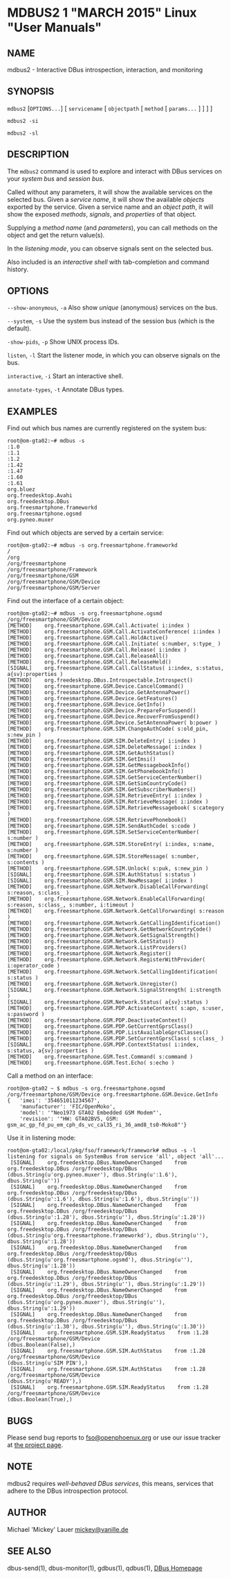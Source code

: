 MDBUS2 1 "MARCH 2015" Linux "User Manuals"
==========================================

NAME
----

mdbus2 - Interactive DBus introspection, interaction, and monitoring

SYNOPSIS
--------

`mdbus2` [`OPTIONS...`] [ `servicename` [ `objectpath` [ `method` [ `params...` ] ] ] ]

`mdbus2 -si`

`mdbus2 -sl`

DESCRIPTION
-----------

The `mdbus2` command is used to explore and interact with DBus
services on your *system bus* and *session bus*.

Called without
any parameters, it will show the available services on the
selected bus. Given a *service name*, it will show the available
*objects* exported by the service. Given a service name and an
*object path*, it will show the exposed *methods*, *signals*, and
*properties* of that object.

Supplying a *method name* (and *parameters*), you can call methods on the object and get the return value(s).

In the *listening mode*, you can observe signals sent on the selected bus.

Also included is an *interactive shell* with tab-completion and command history.

OPTIONS
-------

`--show-anonymous`, `-a`
  Also show *unique* (anonymous) services on the bus.    

`--system`, `-s`
  Use the system bus instead of the session bus (which is the default).

`-show-pids`, `-p`
  Show UNIX process IDs.

`listen`, `-l`
  Start the listener mode, in which you can observe signals on the bus.

`interactive`, `-i`
  Start an interactive shell.
  
`annotate-types`, `-t`
  Annotate DBus types.

EXAMPLES
-----------
Find out which bus names are currently registered on the system bus:

	root@om-gta02:~# mdbus -s
	:1.0
	:1.1
	:1.2
	:1.42
	:1.47
	:1.60
	:1.61
	org.bluez
	org.freedesktop.Avahi
	org.freedesktop.DBus
	org.freesmartphone.frameworkd
	org.freesmartphone.ogsmd
	org.pyneo.muxer

Find out which objects are served by a certain service:

	root@om-gta02:~# mdbus -s org.freesmartphone.frameworkd
	/
	/org
	/org/freesmartphone
	/org/freesmartphone/Framework
	/org/freesmartphone/GSM
	/org/freesmartphone/GSM/Device
	/org/freesmartphone/GSM/Server
	
Find out the interface of a certain object:

	root@om-gta02:~# mdbus -s org.freesmartphone.ogsmd /org/freesmartphone/GSM/Device
	[METHOD]    org.freesmartphone.GSM.Call.Activate( i:index )
	[METHOD]    org.freesmartphone.GSM.Call.ActivateConference( i:index )
	[METHOD]    org.freesmartphone.GSM.Call.HoldActive()
	[METHOD]    org.freesmartphone.GSM.Call.Initiate( s:number, s:type_ )
	[METHOD]    org.freesmartphone.GSM.Call.Release( i:index )
	[METHOD]    org.freesmartphone.GSM.Call.ReleaseAll()
	[METHOD]    org.freesmartphone.GSM.Call.ReleaseHeld()
	[SIGNAL]    org.freesmartphone.GSM.Call.CallStatus( i:index, s:status, a{sv}:properties )
	[METHOD]    org.freedesktop.DBus.Introspectable.Introspect()
	[METHOD]    org.freesmartphone.GSM.Device.CancelCommand()
	[METHOD]    org.freesmartphone.GSM.Device.GetAntennaPower()
	[METHOD]    org.freesmartphone.GSM.Device.GetFeatures()
	[METHOD]    org.freesmartphone.GSM.Device.GetInfo()
	[METHOD]    org.freesmartphone.GSM.Device.PrepareForSuspend()
	[METHOD]    org.freesmartphone.GSM.Device.RecoverFromSuspend()
	[METHOD]    org.freesmartphone.GSM.Device.SetAntennaPower( b:power )
	[METHOD]    org.freesmartphone.GSM.SIM.ChangeAuthCode( s:old_pin, s:new_pin )
	[METHOD]    org.freesmartphone.GSM.SIM.DeleteEntry( i:index )
	[METHOD]    org.freesmartphone.GSM.SIM.DeleteMessage( i:index )
	[METHOD]    org.freesmartphone.GSM.SIM.GetAuthStatus()
	[METHOD]    org.freesmartphone.GSM.SIM.GetImsi()
	[METHOD]    org.freesmartphone.GSM.SIM.GetMessagebookInfo()
	[METHOD]    org.freesmartphone.GSM.SIM.GetPhonebookInfo()
	[METHOD]    org.freesmartphone.GSM.SIM.GetServiceCenterNumber()
	[METHOD]    org.freesmartphone.GSM.SIM.GetSimCountryCode()
	[METHOD]    org.freesmartphone.GSM.SIM.GetSubscriberNumbers()
	[METHOD]    org.freesmartphone.GSM.SIM.RetrieveEntry( i:index )
	[METHOD]    org.freesmartphone.GSM.SIM.RetrieveMessage( i:index )
	[METHOD]    org.freesmartphone.GSM.SIM.RetrieveMessagebook( s:category )
	[METHOD]    org.freesmartphone.GSM.SIM.RetrievePhonebook()
	[METHOD]    org.freesmartphone.GSM.SIM.SendAuthCode( s:code )
	[METHOD]    org.freesmartphone.GSM.SIM.SetServiceCenterNumber( s:number )
	[METHOD]    org.freesmartphone.GSM.SIM.StoreEntry( i:index, s:name, s:number )
	[METHOD]    org.freesmartphone.GSM.SIM.StoreMessage( s:number, s:contents )
	[METHOD]    org.freesmartphone.GSM.SIM.Unlock( s:puk, s:new_pin )
	[SIGNAL]    org.freesmartphone.GSM.SIM.AuthStatus( s:status )
	[SIGNAL]    org.freesmartphone.GSM.SIM.NewMessage( i:index )
	[METHOD]    org.freesmartphone.GSM.Network.DisableCallForwarding( s:reason, s:class_ )
	[METHOD]    org.freesmartphone.GSM.Network.EnableCallForwarding( s:reason, s:class_, s:number, i:timeout )
	[METHOD]    org.freesmartphone.GSM.Network.GetCallForwarding( s:reason )
	[METHOD]    org.freesmartphone.GSM.Network.GetCallingIdentification()
	[METHOD]    org.freesmartphone.GSM.Network.GetNetworkCountryCode()
	[METHOD]    org.freesmartphone.GSM.Network.GetSignalStrength()
	[METHOD]    org.freesmartphone.GSM.Network.GetStatus()
	[METHOD]    org.freesmartphone.GSM.Network.ListProviders()
	[METHOD]    org.freesmartphone.GSM.Network.Register()
	[METHOD]    org.freesmartphone.GSM.Network.RegisterWithProvider( i:operator_code )
	[METHOD]    org.freesmartphone.GSM.Network.SetCallingIdentification( s:status )
	[METHOD]    org.freesmartphone.GSM.Network.Unregister()
	[SIGNAL]    org.freesmartphone.GSM.Network.SignalStrength( i:strength )
	[SIGNAL]    org.freesmartphone.GSM.Network.Status( a{sv}:status )
	[METHOD]    org.freesmartphone.GSM.PDP.ActivateContext( s:apn, s:user, s:password )
	[METHOD]    org.freesmartphone.GSM.PDP.DeactivateContext()
	[METHOD]    org.freesmartphone.GSM.PDP.GetCurrentGprsClass()
	[METHOD]    org.freesmartphone.GSM.PDP.ListAvailableGprsClasses()
	[METHOD]    org.freesmartphone.GSM.PDP.SetCurrentGprsClass( s:class_ )
	[SIGNAL]    org.freesmartphone.GSM.PDP.ContextStatus( i:index, s:status, a{sv}:properties )
	[METHOD]    org.freesmartphone.GSM.Test.Command( s:command )
	[METHOD]    org.freesmartphone.GSM.Test.Echo( s:echo )

Call a method on an interface:

	root@om-gta02 ~ $ mdbus -s org.freesmartphone.ogsmd /org/freesmartphone/GSM/Device org.freesmartphone.GSM.Device.GetInfo
	{   'imei': '354651011234567',
	    'manufacturer': 'FIC/OpenMoko',
	    'model': '"Neo1973 GTA02 Embedded GSM Modem"',
	    'revision': '"HW: GTA02BV5, GSM: gsm_ac_gp_fd_pu_em_cph_ds_vc_cal35_ri_36_amd8_ts0-Moko8"'}

Use it in listening mode:

	root@om-gta02:/local/pkg/fso/framework/framework# mdbus -s -l
	listening for signals on SystemBus from service 'all', object 'all'...
	 [SIGNAL]    org.freedesktop.DBus.NameOwnerChanged    from org.freedesktop.DBus /org/freedesktop/DBus
	(dbus.String(u'org.pyneo.muxer'), dbus.String(u':1.6'), dbus.String(u''))
	 [SIGNAL]    org.freedesktop.DBus.NameOwnerChanged    from org.freedesktop.DBus /org/freedesktop/DBus
	(dbus.String(u':1.6'), dbus.String(u':1.6'), dbus.String(u''))
	 [SIGNAL]    org.freedesktop.DBus.NameOwnerChanged    from org.freedesktop.DBus /org/freedesktop/DBus
	(dbus.String(u':1.28'), dbus.String(u''), dbus.String(u':1.28'))
	 [SIGNAL]    org.freedesktop.DBus.NameOwnerChanged    from org.freedesktop.DBus /org/freedesktop/DBus
	(dbus.String(u'org.freesmartphone.frameworkd'), dbus.String(u''), dbus.String(u':1.28'))
	 [SIGNAL]    org.freedesktop.DBus.NameOwnerChanged    from org.freedesktop.DBus /org/freedesktop/DBus
	(dbus.String(u'org.freesmartphone.ogsmd'), dbus.String(u''), dbus.String(u':1.28'))
	 [SIGNAL]    org.freedesktop.DBus.NameOwnerChanged    from org.freedesktop.DBus /org/freedesktop/DBus
	(dbus.String(u':1.29'), dbus.String(u''), dbus.String(u':1.29'))
	 [SIGNAL]    org.freedesktop.DBus.NameOwnerChanged    from org.freedesktop.DBus /org/freedesktop/DBus
	(dbus.String(u'org.pyneo.muxer'), dbus.String(u''), dbus.String(u':1.29'))
	 [SIGNAL]    org.freedesktop.DBus.NameOwnerChanged    from org.freedesktop.DBus /org/freedesktop/DBus
	(dbus.String(u':1.30'), dbus.String(u''), dbus.String(u':1.30'))
	 [SIGNAL]    org.freesmartphone.GSM.SIM.ReadyStatus    from :1.28 /org/freesmartphone/GSM/Device
	(dbus.Boolean(False),)
	 [SIGNAL]    org.freesmartphone.GSM.SIM.AuthStatus    from :1.28 /org/freesmartphone/GSM/Device
	(dbus.String(u'SIM PIN'),)
	 [SIGNAL]    org.freesmartphone.GSM.SIM.AuthStatus    from :1.28 /org/freesmartphone/GSM/Device
	(dbus.String(u'READY'),)
	 [SIGNAL]    org.freesmartphone.GSM.SIM.ReadyStatus    from :1.28 /org/freesmartphone/GSM/Device
	(dbus.Boolean(True),)


BUGS
----

Please send bug reports to fso@openphoenux.org or use our issue tracker at [the project page](https://github.com/freesmartphone/mdbus/issues).

NOTE
----

mdbus2 requires *well-behaved DBus services*, this means, services that adhere to the DBus introspection protocol.

AUTHOR
------

Michael 'Mickey' Lauer <mickey@vanille.de>

SEE ALSO
--------

dbus-send(1), dbus-monitor(1), gdbus(1), qdbus(1), [DBus Homepage](
http://www.freedesktop.org/dbus)